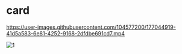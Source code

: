 # card

https://user-images.githubusercontent.com/104577200/177044919-41d5a583-6e81-4252-9168-2dfdbe691cd7.mp4

![1](https://user-images.githubusercontent.com/104577200/177044922-56411a4a-ab7c-4573-ad66-70d30f20e518.png)
